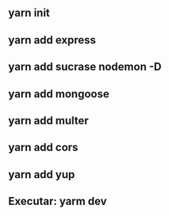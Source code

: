 ## yarn init
## yarn add express
## yarn add sucrase nodemon -D
## yarn add mongoose
## yarn add multer
## yarn add cors
## yarn add yup


## Executar: yarm dev